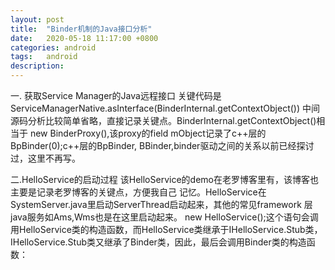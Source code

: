 ```yaml
---
layout: post
title:  "Binder机制的Java接口分析"
date:   2020-05-18 11:17:00 +0800
categories: android
tags:   android
description:
---
```


一.  获取Service Manager的Java远程接口
关键代码是ServiceManagerNative.asInterface(BinderInternal.getContextObject())
中间源码分析比较简单省略，直接记录关键点。BinderInternal.getContextObject()相当于
new BinderProxy(),该proxy的field mObject记录了c++层的BpBinder(0);c++层的BpBinder,
BBinder,binder驱动之间的关系以前已经探讨过，这里不再写。

二.HelloService的启动过程
该HelloService的demo在老罗博客里有，该博客也主要是记录老罗博客的关键点，方便我自己
记忆。HelloService在SystemServer.java里启动ServerThread启动起来，其他的常见framework
层java服务如Ams,Wms也是在这里启动起来。
new HelloService();这个语句会调用HelloService类的构造函数，而HelloService类继承于IHelloService.Stub类，IHelloService.Stub类又继承了Binder类，因此，最后会调用Binder类的构造函数：
<!-- {% highlight java %}
public class Binder implements IBinder {
......

private int mObject;

......


public Binder() {
  init();
  ......
}


private native final void init();


......
}
{% endhighlight %}
这里调用了一个JNI方法init来初始化这个Binder对象：

{% highlight c %}

static void android_os_Binder_init(JNIEnv* env, jobject clazz)
{
    JavaBBinderHolder* jbh = new JavaBBinderHolder(env, clazz);
    if (jbh == NULL) {
        jniThrowException(env, "java/lang/OutOfMemoryError", NULL);
        return;
    }
    LOGV("Java Binder %p: acquiring first ref on holder %p", clazz, jbh);
    jbh->incStrong(clazz);
    env->SetIntField(clazz, gBinderOffsets.mObject, (int)jbh);
}
{% endhighlight %}
JavaBBinderHolder这个对象就是在java和c++中切换的一个Holder，holder构造函数传入了clazz,其中clazz就是我们的关键service。后面通过ibinderForJavaObject操作holder把java端服务binder转换为c++端JavaBBinder

 三. Client获取HelloService的Java远程接口的过程
 {%highlight java%}
 helloService = IHelloService.Stub.asInterface(  
					ServiceManager.getService("hello"));
 {%end highlight%}
 相当于
 {%highlight java%}
 helloService = IHelloService.Stub.asInterface(new BinderProxy()));
 // BinderProxy的mObject记录了BpBinder(handler),handler就是对应服务的底层句柄
 {%end highlight%}

 BinderProxy.transact函数是一个JNI方法，我们在前面已经介绍过了，这里不再累述。最过调用到Binder驱动程序，Binder驱动程序唤醒HelloService这个Server。前面我们在介绍HelloService的启动过程时，曾经提到，HelloService这个Server线程被唤醒之后，就会调用JavaBBinder类的onTransact函数：
 {%highlight c++%}
 class JavaBBinder : public BBinder
 {
 	JavaBBinder(JNIEnv* env, jobject object)
 		: mVM(jnienv_to_javavm(env)), mObject(env->NewGlobalRef(object))
 	{
 		......
 	}

 	......

 	virtual status_t onTransact(
 		uint32_t code, const Parcel& data, Parcel* reply, uint32_t flags = 0)
 	{
 		JNIEnv* env = javavm_to_jnienv(mVM);

 		......

 		jboolean res = env->CallBooleanMethod(mObject, gBinderOffsets.mExecTransact,
 			code, (int32_t)&data, (int32_t)reply, flags);

 		......

 		return res != JNI_FALSE ? NO_ERROR : UNKNOWN_TRANSACTION;
 	}

 	......

         JavaVM* const   mVM;
 	jobject const   mObject;
 };
 {%end highlight%}
 前面我们在介绍HelloService的启动过程时，曾经介绍过，JavaBBinder类里面的成员变量mObject就是HelloService类的一个实例对象了。因此，这里通过语句：
 {%highlight c++%}
 jboolean res = env->CallBooleanMethod(mObject, gBinderOffsets.mExecTransact,
			code, (int32_t)&data, (int32_t)reply, flags);
 {%endhighlight%}
 就调用了HelloService.execTransact函数，而HelloService.execTransact函数继承了Binder类的execTransact函数：
{%highlight c++%}
public class Binder implements IBinder {
	......

	// Entry point from android_util_Binder.cpp's onTransact
	private boolean execTransact(int code, int dataObj, int replyObj, int flags) {
		Parcel data = Parcel.obtain(dataObj);
		Parcel reply = Parcel.obtain(replyObj);
		// theoretically, we should call transact, which will call onTransact,
		// but all that does is rewind it, and we just got these from an IPC,
		// so we'll just call it directly.
		boolean res;
		try {
			res = onTransact(code, data, reply, flags);
		} catch (RemoteException e) {
			reply.writeException(e);
			res = true;
		} catch (RuntimeException e) {
			reply.writeException(e);
			res = true;
		} catch (OutOfMemoryError e) {
			RuntimeException re = new RuntimeException("Out of memory", e);
			reply.writeException(re);
			res = true;
		}
		reply.recycle();
		data.recycle();
		return res;
	}
}
{%endhighlight%}
这里又调用了onTransact函数来作进一步处理。由于HelloService类继承了IHelloService.Stub类，而IHelloService.Stub类实现了onTransact函数，HelloService类没有实现，因此，最终调用了IHelloService.Stub.onTransact函数：
{%highlight c++%}
public interface IHelloService extends android.os.IInterface
{
	public static abstract class Stub extends android.os.Binder implements android.os.IHelloService
	{
		public boolean onTransact(int code, android.os.Parcel data, android.os.Parcel reply, int flags) throws android.os.RemoteException
		{
			switch (code)
			{
			......
			case TRANSACTION_getVal:
				{
					data.enforceInterface(DESCRIPTOR);
					int result = this.getVal();
					reply.writeNoException();
					reply.writeInt(result);
					return true;
				}
			}
			return super.onTransact(code, data, reply, flags);
		}

		......

	}
}
{%endhighlight%} -->
